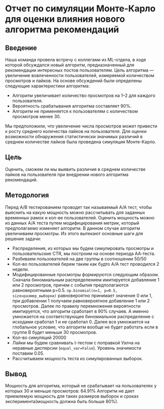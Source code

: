 # Отчет по симуляции Монте-Карло для оценки влияния нового алгоритма рекомендаций
## Введение

Наша команда провела встречу с коллегами из ML-отдела, в ходе которой обсуждался новый алгоритм, предназначенный для рекомендации интересных постов пользователям. Цель алгоритма — увеличение вовлеченности пользователей, измеряемой количеством просмотров и лайков. На основе обсуждений были определены следующие характеристики алгоритма:
- Алгоритм увеличивает количество просмотров на 1–2 для каждого пользователя.
- Вероятность срабатывания алгоритма составляет 90%.
- Алгоритм не применяется к пользователям с количеством просмотров менее 30.

Мы предположили, что увеличение числа просмотров может привести к росту среднего количества лайков на пользователя. Для оценки возможности обнаружения статистически значимых различий в среднем количестве лайков была проведена симуляция Монте-Карло.

## Цель 

Оценить, сможем ли мы выявить различия в среднем количестве лайков на пользователя при внедрении нового алгоритма рекомендаций.

## Методология 

Перед A/B тестированием проводят так называемый A/A тест, чтобы выяснить на какую мощность можно рассчитывать для
заданных временных рамок и кол-ве пользователей. Оценить мощность можно из данных A/A теста путем модифицирования
метрик, который предполагаемо изменяет алгоритм. В данном случае алгоритм увеличиваем просмотры. Из этого вытекают основные шаги для решение задачи: 

- Распределения, из которых мы будем симулировать просмотры и пользовательские CTR, мы построим на основе периода АА-теста.
- Разбиваем пользователей на две группы в соотношении 50/50
- Кол-во пользователей берем таким как будто A/A тест проводился 2 недели.
- Модифицированные просмотры формируются следующим образом. Сначала биномиальным распределением имитируется добавление 1 или 2 просмотров, причем с события предполагаются равновероятными p=0.5. ```np.binomial(n=1, p=0.5, size=размер_выборки)``` равновероятно принимает значение 0 или 1, при добавлении 1 получаем равновероятное добавление 1 или 2 просмотров. Далее по правилу перемножения вероятности имитируется, что алгоритм сработает в 90% случаев. А именно умножается на соответствующее биномиальное распределение с исходами сработал 1 и не сработал 0. Далее все умножается на глобальное условие, что алгоритм вообще не будет работать если в группе B будет меньше 30 просмотров.
- Кол-во симуляций 20000
- Лайки мы будем сравнивать t-тестом с поправкой Уэлча на неравные дисперсии (```equal_var=False```). Уровень значимости поставим 0.05.
- Рассчитываем мощность теста из симулированных выборок.

## Вывод 

Мощность для алгоритма, который не срабатывает на пользователях у которых 30 и меньше просмотров: 64.91%
Алгоритм не дает приемлемую мощность для таких размеров выборок и сроках эксперимента(мощность должна быть больше 80%).




